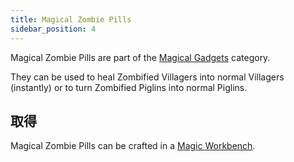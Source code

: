 ```yaml
---
title: Magical Zombie Pills
sidebar_position: 4
---
```


Magical Zombie Pills are part of the [Magical Gadgets](Magical-Gadgets.md) category.

They can be used to heal Zombified Villagers into normal Villagers (instantly) or to turn Zombified Piglins into normal Piglins.

## 取得

Magical Zombie Pills can be crafted in a [Magic Workbench](../Basic-Machines/Magic-Workbench.md).
